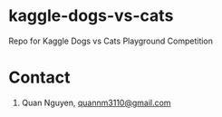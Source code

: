 # kaggle-dogs-vs-cats
Repo for Kaggle Dogs vs Cats Playground Competition

# Contact
1. Quan Nguyen, quannm3110@gmail.com